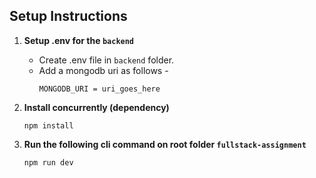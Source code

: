 ## Setup Instructions

1. **Setup .env for the `backend`**
    - Create .env file in `backend` folder.
    - Add a mongodb uri as follows -
        ```
        MONGODB_URI = uri_goes_here
        ```

2. **Install concurrently (dependency)**
   ```
   npm install
   ```

3. **Run the following cli command on root folder `fullstack-assignment`**
   ```
   npm run dev
   ```